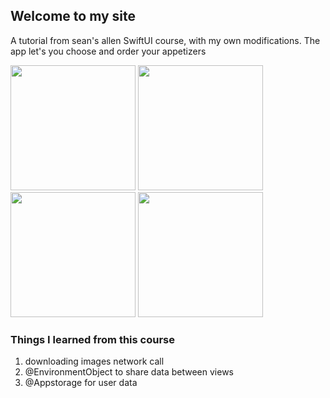 ## Welcome to my site

<p> A tutorial from sean's allen SwiftUI course, with my own modifications. The app let's you choose and order your appetizers</p>

<p float="center">
  <img src="https://user-images.githubusercontent.com/19821123/104828800-09766180-583b-11eb-8ed0-fcb61f4cfd1b.png" width="200" />
  <img src="https://user-images.githubusercontent.com/19821123/104828805-12673300-583b-11eb-91e1-a56ff720860a.png" width="200" /> 
  <img src="https://user-images.githubusercontent.com/19821123/104828811-18f5aa80-583b-11eb-87d0-bb8500a9fd30.png" width="200" />
  <img src="https://user-images.githubusercontent.com/19821123/104828789-febbcc80-583a-11eb-9a16-68f8bbbbb393.png" width="200" />
</p>

### Things I learned from this course
<ol>
  <li>downloading images network call</li>
  <li>@EnvironmentObject to share data between views</li>
  <li>@Appstorage for user data</li>
